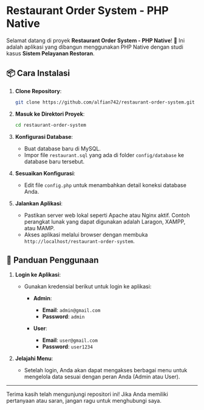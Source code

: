 # Restaurant Order System - PHP Native

Selamat datang di proyek **Restaurant Order System - PHP Native**! 🎉 Ini adalah aplikasi yang dibangun menggunakan PHP Native dengan studi kasus **Sistem Pelayanan Restoran**.

## 📦 Cara Instalasi

1. **Clone Repository**:
    ```bash
    git clone https://github.com/alfian742/restaurant-order-system.git
    ```

2. **Masuk ke Direktori Proyek**:
    ```bash
    cd restaurant-order-system
    ```

3. **Konfigurasi Database**:
    - Buat database baru di MySQL.
    - Impor file `restaurant.sql` yang ada di folder `config/database` ke database baru tersebut.

4. **Sesuaikan Konfigurasi**:
    - Edit file `config.php` untuk menambahkan detail koneksi database Anda.

5. **Jalankan Aplikasi**:
    - Pastikan server web lokal seperti Apache atau Nginx aktif. Contoh perangkat lunak yang dapat digunakan adalah Laragon, XAMPP, atau MAMP.
    - Akses aplikasi melalui browser dengan membuka `http://localhost/restaurant-order-system`.

## 📖 Panduan Penggunaan

1. **Login ke Aplikasi**:
    - Gunakan kredensial berikut untuk login ke aplikasi:
      - **Admin**:
        - **Email**: `admin@gmail.com`
        - **Password**: `admin`
    
      - **User**:
        - **Email**: `user@gmail.com`
        - **Password**: `user1234`

2. **Jelajahi Menu**:
    - Setelah login, Anda akan dapat mengakses berbagai menu untuk mengelola data sesuai dengan peran Anda (Admin atau User).

---

Terima kasih telah mengunjungi repositori ini! Jika Anda memiliki pertanyaan atau saran, jangan ragu untuk menghubungi saya.
